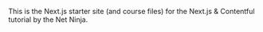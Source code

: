 This is the Next.js starter site (and course files) for the Next.js & Contentful tutorial by the Net Ninja.
